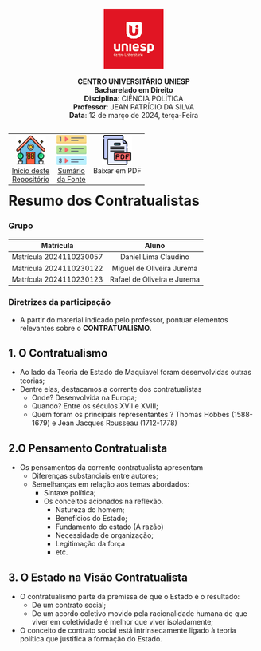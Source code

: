 <div align="center">

<p align="center"><img height="120" src="../../../figuras/LOGO_UNIESP.png"> </p>

<p align="center"><b>CENTRO UNIVERSITÁRIO UNIESP</b><br>
<b>Bacharelado em Direito</b><br>
<b>Disciplina</b>: CIÊNCIA POLÍTICA<br>
<b>Professor</b>: JEAN PATRÍCIO DA SILVA<br>
<b>Data</b>: 12 de março de 2024, terça-Feira<br>
 </p>
</div>

<table align="right" border="0">
  <tr>
    <td align="center" valign="top">
      <a href="../README.md">
        <img src="https://github.com/dnlclaudino/imagens/blob/master/icones/icone-casa2.png?raw=true" heigh="60" width="60"><br>Início deste <br>Repositório
      </a>
    </td>
    <td align="center" valign="top">
      <a href="./README.md">
        <img src="https://github.com/dnlclaudino/imagens/blob/master/icones/icone-sumario.png?raw=true" heigh="60" width="60"><br>Sumário<br>da Fonte
      </a>
    </td>
    <td align="center" valign="top">
        <img src="https://github.com/dnlclaudino/imagens/blob/master/icones-aplicativos/pdf/pdf.png?raw=true" heigh="60" width="60"><br>Baixar em PDF
    </td>
  </tr>
</table><br><br><br><br><br>

# Resumo dos Contratualistas

### Grupo

|Matrícula|Aluno|
|:---:|:---:|
|Matrícula 2024110230057|Daniel Lima Claudino|
|Matrícula 2024110230122|Miguel de Oliveira Jurema|
|Matrícula 2024110230123|Rafael de Oliveira e Jurema|

### Diretrizes da participação

- A partir do material indicado pelo professor, pontuar elementos relevantes sobre o **CONTRATUALISMO**.

## 1. O Contratualismo

- Ao lado da Teoria de Estado de Maquiavel foram desenvolvidas outras teorias;
- Dentre elas, destacamos a corrente dos contratualistas
  - Onde? Desenvolvida na Europa;
  - Quando? Entre os séculos XVII e XVIII;
  - Quem foram os principais representantes ? Thomas Hobbes (1588-1679) e Jean Jacques Rousseau (1712-1778)

## 2.O Pensamento Contratualista

- Os pensamentos da corrente contratualista apresentam
  - Diferenças substanciais entre autores;
  - Semelhanças em relação aos temas abordados:
    - Sintaxe política;
    - Os conceitos acionados na reflexão.
      - Natureza do homem;
      - Benefícios do Estado;
      - Fundamento do estado (A razão)
      - Necessidade de organização;
      - Legitimação da força
      - etc.

## 3. O Estado na Visão Contratualista

- O contratualismo parte da premissa de que o Estado é o resultado:
  - De um contrato social;
  - De um acordo coletivo movido pela racionalidade humana de que viver em coletividade é melhor que viver isoladamente;
- O conceito de contrato social está intrinsecamente ligado à teoria política que justifica a formação do Estado.